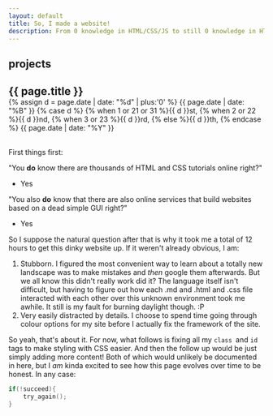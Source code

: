 ```yaml
---
layout: default
title: So, I made a website!
description: From 0 knowledge in HTML/CSS/JS to still 0 knowledge in HTML/CSS/JS.
---
```


<h2 class="page-header-brief">projects</h2>
<div class="line-sep"></div>
<h2 style="margin-bottom: 0;">{{ page.title }}</h2>
<div>
	{% assign d = page.date | date: "%d" | plus:'0' %}
	{{ page.date | date: "%B" }}
	{% case d %}
	{% when 1 or 21 or 31 %}{{ d }}st,
	{% when 2 or 22 %}{{ d }}nd,
	{% when 3 or 23 %}{{ d }}rd,
	{% else %}{{ d }}th,
	{% endcase %} {{ page.date | date: "%Y" }}
</div>
<br>




First things first:

"You **do** know there are thousands of HTML and CSS tutorials online right?"
* Yes

"You also **do** know that there are also online services that build websites based on a dead simple GUI right?"
* Yes

So I suppose the natural question after that is why it took me a total of 12 hours to get this dinky website up. If it weren't already obvious, I am:

1. Stubborn. I figured the most convenient way to learn about a totally new landscape was to make mistakes and _then_ google them afterwards. But we all know this didn't really work did it? The language itself isn't difficult, but having to figure out how each .md and .html and .css file interacted with each other over this unknown environment took me awhile. It still is my fault for burning daylight though. :P
2. Very easily distracted by details. I choose to spend time going through colour options for my site before I actually fix the framework of the site.

So yeah, that's about it. For now, what follows is fixing all my ```class ```and ```id ``` tags to make styling with CSS easier. And then the follow up would be just simply adding more content! Both of which would unlikely be documented in here, but I _am_ kinda excited to see how this page evolves over time to be honest. In any case:

```c
if(!succeed){
	try_again();
}
```
